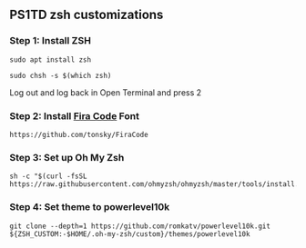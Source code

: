 ## PS1TD zsh customizations

### Step 1: Install ZSH
```
sudo apt install zsh
```
```
sudo chsh -s $(which zsh)
```
Log out and log back in
Open Terminal and press 2

### Step 2: Install [Fira Code](https://github.com/tonsky/FiraCode) Font
```
https://github.com/tonsky/FiraCode
```

### Step 3: Set up Oh My Zsh
```
sh -c "$(curl -fsSL https://raw.githubusercontent.com/ohmyzsh/ohmyzsh/master/tools/install.sh)"
```

### Step 4: Set theme to powerlevel10k
```
git clone --depth=1 https://github.com/romkatv/powerlevel10k.git ${ZSH_CUSTOM:-$HOME/.oh-my-zsh/custom}/themes/powerlevel10k
```
